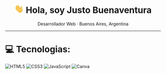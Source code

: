 <h1 align="center"><img src="https://raw.githubusercontent.com/ABSphreak/ABSphreak/master/gifs/Hi.gif" width="30px"> Hola, soy Justo Buenaventura</h1>
<p align="center">Desarrollador Web · Buenos Aires, Argentina</p>

---
# 💻 Tecnologias:
![HTML5](https://img.shields.io/badge/html5-%23E34F26.svg?style=for-the-badge&logo=html5&logoColor=white)
![CSS3](https://img.shields.io/badge/css3-%231572B6.svg?style=for-the-badge&logo=css3&logoColor=white) 
![JavaScript](https://img.shields.io/badge/javascript-%23323330.svg?style=for-the-badge&logo=javascript&logoColor=%23F7DF1E) 
![Canva](https://img.shields.io/badge/Canva-%2300C4CC.svg?style=for-the-badge&logo=Canva&logoColor=white) 

